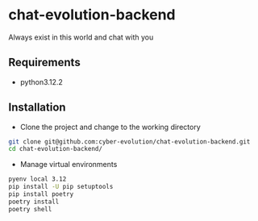 # chat-evolution-backend
Always exist in this world and chat with you

## Requirements
+ python3.12.2

## Installation
+ Clone the project and change to the working directory

```bash
git clone git@github.com:cyber-evolution/chat-evolution-backend.git
cd chat-evolution-backend/
```
+ Manage virtual environments

```bash
pyenv local 3.12
pip install -U pip setuptools
pip install poetry
poetry install
poetry shell
```